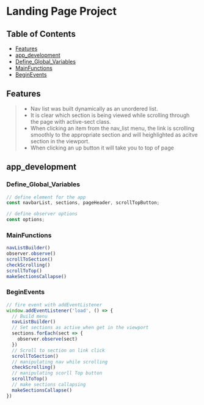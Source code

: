 # Landing Page Project

## Table of Contents

- [Features](#Features)
- [app_development](#app_development)
- [Define_Global_Variables](#Define_Global_Variables)
- [MainFunctions](#MainFunctions)
- [BeginEvents](#BeginEvents)

## Features

> - Nav list was built dynamically as an unordered list.
> - It is clear which section is being viewed while scrolling through the page with active-sect class.
> - When clicking an item from the nav_list menu, the link is scrolling smoothly to the appropriate section and will heighlighted as acitve section in the viewport.
> - When clicking an up button it will take you to top of page

## app_development

### Define_Global_Variables

```js
// define element for the app
const navbarList, sections, pageHeader, scrollTopButton;

// define observer options
const options;
```

### MainFunctions

```js
navListBuilder()
observer.observe()
scrollToSection()
checkScrolling()
scrollToTop()
makeSectionsCallapse()
```

### BeginEvents

```js
// fire event with addEventListener
window.addEventListener('load', () => {
  // Build menu
  navListBuilder()
  // Set sections as active when get in the viewport
  sections.forEach(sect => {
    observer.observe(sect)
  })
  // Scroll to section on link click
  scrollToSection()
  // manipulating nav while scrolling
  checkScrolling()
  // manipulating scorll Top button
  scrollToTop()
  // make sections callapsing
  makeSectionsCallapse()
})
```
